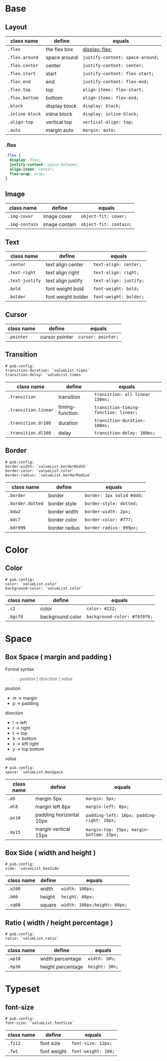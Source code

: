 # Base

## Layout

| class name      | define        | equals                           |
| --------------- | ------------- | -------------------------------- |
| `.flex `        | the flex box  | [display: flex;](#flex)          |
| `.flex.around`  | space around  | `justify-content: space-around;` |
| `.flex.center`  | center        | `justify-content: center;`       |
| `.flex.start`   | start         | `justify-content: flex-start;`   |
| `.flex.end`     | end           | `justify-content: flex-end;`     |
| `.flex.top`     | top           | `align-items: flex-start;`       |
| `.flex.bottom`  | bottom        | `align-items: flex-end;`         |
| `.block`        | display block | `display: block;`                |
| `.inline-block` | inline block  | `display: inline-block;`         |
| `.align-top`    | vertical top  | `vertical-align: top;`           |
| `.auto`         | margin auto   | `margin: auto;`                  |

### .flex

```css
.flex {
  display: flex;
  justify-content: space-between;
  align-items: center;
  flex-wrap: wrap;
}
```

## Image

| class name     | define        | equals                 |
| -------------- | ------------- | ---------------------- |
| `.img-cover`   | image cover   | `object-fit: cover;`   |
| `.img-contain` | image contain | `object-fit: contain;` |

## Text

| class name      | define             | equals                 |
| --------------- | ------------------ | ---------------------- |
| `.center`       | text align center  | `text-align: center;`  |
| `.text-right`   | text align right   | `text-align: right;`   |
| `.text-justify` | text align justify | `text-align: justify;` |
| `.bold`         | font weight bold   | `font-weight: bold;`   |
| `.bolder`       | font weight bolder | `font-weight: bolder;` |

## Cursor

| class name | define         | equals             |
| ---------- | -------------- | ------------------ |
| `.pointer` | cursor pointer | `cursor: pointer;` |

## Transition

```
# pub.config:
transition-duration: `valueList.times`
transition-delay: `valueList.times`
```

| class name           | define          | equals                                |
| -------------------- | --------------- | ------------------------------------- |
| `.transition`        | transition      | `transition: all linear 150ms;`       |
| `.transition.linear` | timing-function | `transition-timing-function: linear;` |
| `.transition.dr100`  | duration        | `transition-duration: 100ms;`         |
| `.transition.dl100`  | delay           | `transition-delay: 100ms;`            |

## Border

```
# pub.config:
border-width: `valueList.borderWidth`
border-color: `valueList.color`
border-radius: `valueList.borderRadius`
```

| class name       | define        | equals                    |
| ---------------- | ------------- | ------------------------- |
| `.border`        | border        | `border: 1px solid #ddd;` |
| `.border.dotted` | border style  | `border-style: dotted;`   |
| `.bdw2`          | border width  | `border-width: 2px;`      |
| `.bdc7`          | border color  | `border-color: #777;`     |
| `.bdr999`        | border radius | `border-radius: 999px;`   |

# Color

## Color

```
# pub.config:
color: `valueList.color`
background-color: `valueList.color`
```

| class name | define           | equals                       |
| ---------- | ---------------- | ---------------------------- |
| `.c2`      | color            | `color: #222;`               |
| `.bgcf8`   | background color | `background-color: #f8f8f8;` |

# Space

## Box Space ( margin and padding )

Formal syntax

> . _postion_ [ *direction* ] _value_

_postion_

- m -> margin
- p -> padding

_direction_

- l -> left
- r -> right
- t -> top
- b -> bottom
- x -> left right
- y -> top bottom

_value_

```
# pub.config:
space: `valueList.boxSpace`
```

| class name | define                  | equals                                     |
| ---------- | ----------------------- | ------------------------------------------ |
| `.m5`      | margin 5px              | `margin: 5px;`                             |
| `.ml8`     | margin left 8px         | `margin-left: 8px;`                        |
| `.px10`    | padding horizontal 10px | `padding-left: 10px; padding-right: 10px;` |
| `.my15`    | margin vertical 15px    | `margin-top: 15px; margin-bottom: 15px;`   |

## Box Side ( width and height )

```
# pub.config:
side: `valueList.boxSide`
```

| class name | define | equals                       |
| ---------- | ------ | ---------------------------- |
| `.w100`    | width  | `width: 100px;`              |
| `.h60`     | height | `height: 60px;`              |
| `.sq60`    | square | `width: 100px;height: 60px;` |

## Ratio ( width / height percentage )

```
# pub.config:
ratio: `valueList.ratio`
```

| class name | define            | equals         |
| ---------- | ----------------- | -------------- |
| `.wp10`    | width percentage  | `width: 10%;`  |
| `.hp30`    | height percentage | `height: 30%;` |

# Typeset

## font-size

```
# pub.config:
font-size: `valueList.fontSize`
```

| class name | define    | equals             |
| ---------- | --------- | ------------------ |
| `.fz12`    | font size | `font-size: 12px;` |
| `.fw1`    | font weight | `font-weight: 100;` |
